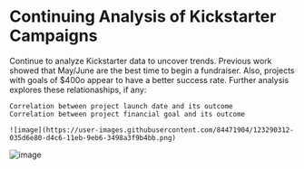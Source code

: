 # Continuing Analysis of Kickstarter Campaigns
Continue to analyze Kickstarter data to uncover trends.  Previous work showed that May/June are the best time to begin a fundraiser.  Also, projects with goals of $400o appear to have a better success rate.  Further analysis explores these relationaships, if any:

    Correlation between project launch date and its outcome
    Correlation between project financial goal and its outcome
    
    ![image](https://user-images.githubusercontent.com/84471904/123290312-035d6e80-d4c6-11eb-9eb6-3498a3f9b4bb.png)


![image](https://user-images.githubusercontent.com/84471904/123289803-9e097d80-d4c5-11eb-96ce-534a19a0e6a1.png)
